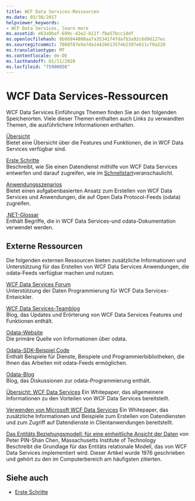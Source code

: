 ```yaml
---
title: WCF Data Services-Ressourcen
ms.date: 03/30/2017
helpviewer_keywords:
- WCF Data Services, learn more
ms.assetid: e63a9baf-699c-42e2-b11f-fba57bcc14df
ms.openlocfilehash: 8b86944808aa7a35341f4fdafb3a92c6d9d127ec
ms.sourcegitcommit: 7088f87e9a7da144266135f4b2397e611cf0a228
ms.translationtype: MT
ms.contentlocale: de-DE
ms.lasthandoff: 01/11/2020
ms.locfileid: "75900856"
---
```

# <a name="wcf-data-services-resources"></a>WCF Data Services-Ressourcen
WCF Data Services Einführungs Themen finden Sie an den folgenden Speicherorten. Viele dieser Themen enthalten auch Links zu verwandten Themen, die ausführlichere Informationen enthalten.  
  
 [Übersicht](wcf-data-services-overview.md)  
 Bietet eine Übersicht über die Features und Funktionen, die in WCF Data Services verfügbar sind.  
  
 [Erste Schritte](../adonet/ef/getting-started.md)  
 Beschreibt, wie Sie einen Datendienst mithilfe von WCF Data Services entwerfen und darauf zugreifen, wie im [Schnellstart](quickstart-wcf-data-services.md)veranschaulicht.  
  
 [Anwendungsszenarios](application-scenarios-wcf-data-services.md)  
 Bietet einen aufgabenbasierten Ansatz zum Erstellen von WCF Data Services und Anwendungen, die auf Open Data Protocol-Feeds (odata) zugreifen.  
  
 [.NET-Glossar](../../../standard/glossary.md)  
 Enthält Begriffe, die in WCF Data Services-und odata-Dokumentation verwendet werden.  
  
## <a name="external-resources"></a>Externe Ressourcen  
 Die folgenden externen Ressourcen bieten zusätzliche Informationen und Unterstützung für das Erstellen von WCF Data Services Anwendungen, die odata-Feeds verfügbar machen und nutzen.  
  
 [WCF Data Services Forum](https://social.msdn.microsoft.com/Forums/en-US/home?forum=adodotnetdataservices)  
 Unterstützung der Daten Programmierung für WCF Data Services-Entwickler.  
  
 [WCF Data Services-Teamblog](https://docs.microsoft.com/archive/blogs/astoriateam/)  
 Blog, das Updates und Erörterung von WCF Data Services Features und Funktionen enthält.  
  
 [Odata-Website](https://www.odata.org/)  
 Die primäre Quelle von Informationen über odata.  
  
 [Odata-SDK-Beispiel Code](https://www.odata.org/ecosystem/#sdk)  
 Enthält Beispiele für Dienste, Beispiele und Programmierbibliotheken, die Ihnen das Arbeiten mit odata-Feeds ermöglichen.  
  
 [Odata-Blog](https://www.odata.org/blog/)  
 Blog, das Diskussionen zur odata-Programmierung enthält.  
  
 [Übersicht: WCF Data Services](https://docs.microsoft.com/previous-versions/visualstudio/visual-studio-2008/cc956153(v=msdn.10))  
 Ein Whitepaper, das allgemeinere Informationen zu den Vorteilen von WCF Data Services bereitstellt.  
  
 [Verwenden von Microsoft WCF Data Services](https://docs.microsoft.com/previous-versions/visualstudio/visual-studio-2008/cc907912(v=msdn.10))  
 Ein Whitepaper, das zusätzliche Informationen und Beispiele zum Erstellen von Datendiensten und zum Zugriff auf Datendienste in Clientanwendungen bereitstellt.  
  
 [Das Entitäts Beziehungsmodell: für eine einheitliche Ansicht der Daten](https://dl.acm.org/doi/10.1145/320434.320440) von Peter PIN-Shan Chen, Massachusetts Institute of Technology  
 Beschreibt die Grundlage für das Entitäts relationale Modell, das von WCF Data Services implementiert wird. Dieser Artikel wurde 1976 geschrieben und gehört zu den im Computerbereich am häufigsten zitierten.  
  
## <a name="see-also"></a>Siehe auch

- [Erste Schritte](getting-started-with-wcf-data-services.md)
